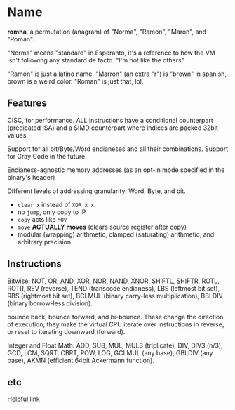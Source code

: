# Name

**romna**, a permutation (anagram) of "Norma", "Ramon", "Maron", and "Roman".

"Norma" means "standard" in Esperanto, it's a reference to how the VM isn't following any standard de facto. "I'm not like the others"

"Ramón" is just a latino name. "Marron" (an extra "r") is "brown" in spanish, brown is a weird color. "Roman" is just that, lol.

## Features

CISC, for performance. ALL instructions have a conditional counterpart (predicated ISA) and a SIMD counterpart where indices are packed 32bit values.

Support for all bit/Byte/Word endianeses and all their combinations. Support for Gray Code in the future.

Endianess-agnostic memory addresses (as an opt-in mode specified in the binary's header)

Different levels of addressing granularity: Word, Byte, and bit.

- `clear x` instead of `XOR x x`
- no `jump`, only copy to IP
- `copy` acts like `MOV`
- `move` **ACTUALLY moves** (clears source register after copy)
- modular (wrapping) arithmetic, clamped (saturating) arithmetic, and arbitrary precision.

## Instructions

Bitwise: NOT, OR, AND, XOR, NOR, NAND, XNOR, SHIFTL, SHIFTR, ROTL, ROTR, REV (reverse), TEND (transcode endianess), LBS (leftmost bit set), RBS (rightmost bit set), BCLMUL (binary carry-less multiplication), BBLDIV (binary borrow-less division).

bounce back, bounce forward, and bi-bounce. These change the direction of execution, they make the virtual CPU iterate over instructions in reverse, or reset to iterating downward (forward).

Integer and Float Math: ADD, SUB, MUL, MUL3 (triplicate), DIV, DIV3 (n/3), GCD, LCM, SQRT, CBRT, POW, LOG, GCLMUL (any base), GBLDIV (any base), AKMN (efficient 64bit Ackermann function).

## etc

[Helpful link](https://reddit.com/r/AskProgramming/comments/sxhejz/what_langs_are_recommended_for_coding_a_vm)
